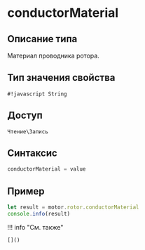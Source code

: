 # conductorMaterial

## Описание типа
Материал проводника ротора.

## Тип значения свойства
`#!javascript String`

## Доступ
`Чтение\Запись`

## Синтаксис
```javascript
conductorMaterial = value
```

## Пример
```javascript linenums="1"
let result = motor.rotor.conductorMaterial
console.info(result)
```

!!! info "См. также"

    []()

